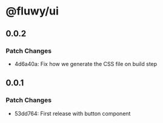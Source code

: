 # @fluwy/ui

## 0.0.2

### Patch Changes

- 4d6a40a: Fix how we generate the CSS file on build step

## 0.0.1

### Patch Changes

- 53dd764: First release with button component
